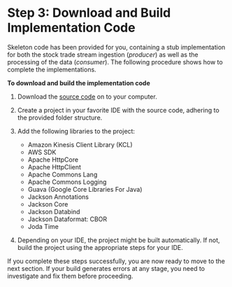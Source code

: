 # Step 3: Download and Build Implementation Code<a name="learning-kinesis-module-one-download"></a>

Skeleton code has been provided for you, containing a stub implementation for both the stock trade stream ingestion \(*producer*\) as well as the processing of the data \(*consumer*\)\. The following procedure shows how to complete the implementations\. 

**To download and build the implementation code**

1. Download the [source code](https://github.com/awslabs/amazon-kinesis-learning/tree/learning-module-1) on to your computer\.

1. Create a project in your favorite IDE with the source code, adhering to the provided folder structure\.

1. Add the following libraries to the project:
   + Amazon Kinesis Client Library \(KCL\)
   + AWS SDK
   + Apache HttpCore
   + Apache HttpClient
   + Apache Commons Lang
   + Apache Commons Logging
   + Guava \(Google Core Libraries For Java\)
   + Jackson Annotations
   + Jackson Core
   + Jackson Databind
   + Jackson Dataformat: CBOR
   + Joda Time

1. Depending on your IDE, the project might be built automatically\. If not, build the project using the appropriate steps for your IDE\.

If you complete these steps successfully, you are now ready to move to the next section\. If your build generates errors at any stage, you need to investigate and fix them before proceeding\.